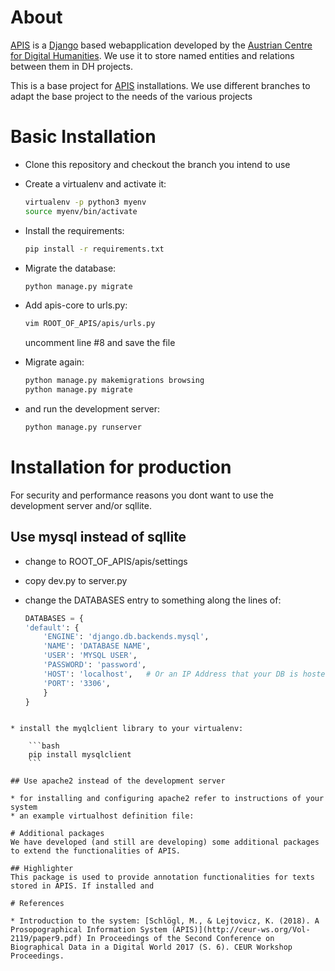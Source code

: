 # About
[APIS](https://acdh-oeaw.github.io/apis-core/) is a [Django](https://www.djangoproject.com/) based webapplication developed by the [Austrian Centre for Digital Humanities](https://acdh.oeaw.ac.at/). We use it to store named entities and relations between them in DH projects.



This is a base project for [APIS](https://acdh-oeaw.github.io/apis-core/) installations. We use different branches to adapt the base project to the needs of the various projects

# Basic Installation
* Clone this repository and checkout the branch you intend to use
* Create a virtualenv and activate it: 

    ```bash
    virtualenv -p python3 myenv
    source myenv/bin/activate
    ```

* Install the requirements: 

    ```bash
    pip install -r requirements.txt
    ```

* Migrate the database:

    ```bash
    python manage.py migrate
    ```

* Add apis-core to urls.py:

    ```bash
    vim ROOT_OF_APIS/apis/urls.py
    ```
    uncomment line #8 and save the file
* Migrate again:
    
    ```bash
    python manage.py makemigrations browsing
    python manage.py migrate
    ```

* and run the development server:

    ```bash
    python manage.py runserver
    ```

# Installation for production
For security and performance reasons you dont want to use the development server and/or sqllite.

## Use mysql instead of sqllite

* change to ROOT_OF_APIS/apis/settings
* copy dev.py to server.py
* change the DATABASES entry to something along the lines of:

    ```python
    DATABASES = {
    'default': {
        'ENGINE': 'django.db.backends.mysql',
        'NAME': 'DATABASE NAME',
        'USER': 'MYSQL USER',
        'PASSWORD': 'password',
        'HOST': 'localhost',   # Or an IP Address that your DB is hosted on
        'PORT': '3306',
        }
    }
```

* install the myqlclient library to your virtualenv:

    ```bash
    pip install mysqlclient
    ```

## Use apache2 instead of the development server

* for installing and configuring apache2 refer to instructions of your system
* an example virtualhost definition file:

# Additional packages
We have developed (and still are developing) some additional packages to extend the functionalities of APIS.

## Highlighter
This package is used to provide annotation functionalities for texts stored in APIS. If installed and 

# References

* Introduction to the system: [Schlögl, M., & Lejtovicz, K. (2018). A Prosopographical Information System (APIS)](http://ceur-ws.org/Vol-2119/paper9.pdf) In Proceedings of the Second Conference on Biographical Data in a Digital World 2017 (S. 6). CEUR Workshop Proceedings.
